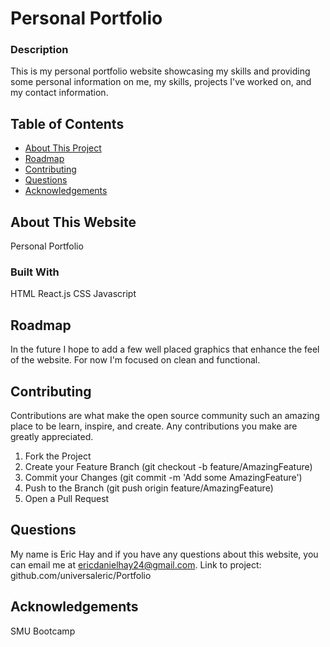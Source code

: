 # Personal Portfolio

### Description

This is my personal portfolio website showcasing my skills and providing some personal information on me, my skills, projects I've worked on, and my contact information.

## Table of Contents

- [About This Project](#about)
- [Roadmap](#features)
- [Contributing](#contributing)
- [Questions](#questions)
- [Acknowledgements](#acknowledgement)

<a name="about"></a>

## About This Website

Personal Portfolio

### Built With

HTML React.js CSS Javascript

<a name="features"></a>

## Roadmap

In the future I hope to add a few well placed graphics that enhance the feel of the website. For now I'm focused on clean and functional.

<a name="contributing"></a>

## Contributing

Contributions are what make the open source community such an amazing place to be learn, inspire, and create. Any contributions you make are greatly appreciated.

1. Fork the Project
2. Create your Feature Branch (git checkout -b feature/AmazingFeature)
3. Commit your Changes (git commit -m 'Add some AmazingFeature')
4. Push to the Branch (git push origin feature/AmazingFeature)
5. Open a Pull Request

<a name="questions"></a>

## Questions

My name is Eric Hay and if you have any questions about this website, you can email me at ericdanielhay24@gmail.com.
Link to project: github.com/universaleric/Portfolio

<a name="acknowledgement"></a>

## Acknowledgements

SMU Bootcamp
